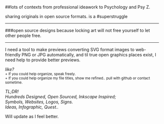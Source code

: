 ##lots of contexts from professional ideawork to Psychology and Psy Z.

sharing originals in open source formats. is a #superstruggle
* * *
###open source designs because locking art will not free yourself to let other people free.
* * *
I need a tool to make previews converting SVG format images to web-friendly PNG or JPG automatically, and til true open graphics places exist, I need help to provide better previews.

*like?*  
<sup>+ If you could help organize, speak freely.</sup>  
<sup>+ If you could help organize my file titles, show me refined.. pull with github or contact sometime.</sup>

*TL;DR!  
Hundreds Designed, Open Sourced, Inkscape Inspired;  
Symbols, Websites, Logos, Signs.  
Ideas, Infographic, Quest..*  

Will update as I feel better.

